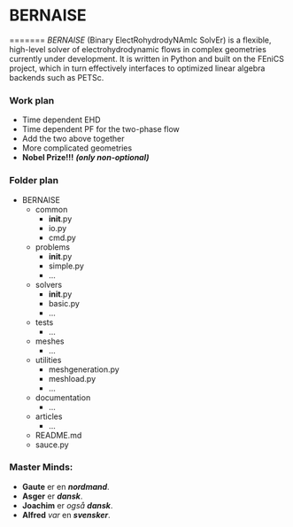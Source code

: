 # BERNAISE
=======
_BERNAISE_ (Binary ElectRohydrodyNAmIc SolvEr) is a flexible, high-level solver of electrohydrodynamic flows in complex geometries currently under development.
It is written in Python and built on the FEniCS project, which in turn effectively interfaces to optimized linear algebra backends such as PETSc.

### Work plan

* Time dependent EHD
* Time dependent PF for the two-phase flow  
* Add the two above together
* More complicated geometries
* **Nobel Prize!!!** ***(only non-optional)***

### Folder plan
         
* BERNAISE
  * common
    * __init__.py
    * io.py
    * cmd.py
  * problems
    * __init__.py
    * simple.py
    * ...
  * solvers
    * __init__.py
    * basic.py
    * ...
  * tests
    * ...
  * meshes
    * ...
  * utilities
    * meshgeneration.py
    * meshload.py
    * ...
  * documentation
    * ...
  * articles
    * ...
  * README.md
  * sauce.py

### Master Minds: 
* **Gaute** er en ***nordmand***.
* **Asger** er ***dansk***.
* **Joachim** er *også* ***dansk***.
* **Alfred** *var* en ***svensker***.
